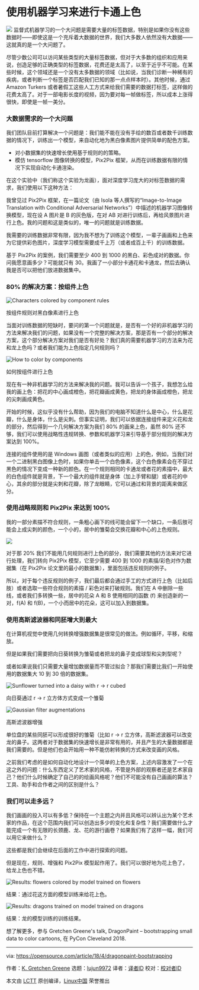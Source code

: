 
使用机器学习来进行卡通上色
======

![](https://opensource.com/sites/default/files/styles/image-full-size/public/lead-images/art-yearbook-paint-draw-create-creative.png?itok=t9fOdlyJ)
监督式机器学习的一个大问题是需要大量的标签数据，特别是如果你没有这些数据时——即使这是一个充斥着大数据的世界，我们大多数人依然没有大数据——这就真的是一个大问题了。

尽管少数公司可以访问某些类型的大量标签数据，但对于大多数的组织和应用来说，创造足够的正确类型的标签数据，花费还是太高了，以至于近乎不可能。在某些时候，这个领域还是一个没有太多数据的领域（比如说，当我们诊断一种稀有的疾病，或者判断一个标签是否匹配我们已知的那一点点样本时）。其他时候，通过 Amazon Turkers 或者暑假工这些人工方式来给我们需要的数据打标签，这样做的花费太高了。对于一部电影长度的视频，因为要对每一帧做标签，所以成本上涨得很快，即使是一帧一美分。

### 大数据需求的一个大问题

我们团队目前打算解决一个问题是：我们能不能在没有手绘的数百或者数千训练数据的情况下，训练出一个模型，来自动化地为黑白像素图片提供简单的配色方案。

  * 对小数据集的快速增长使用基于规则的的策略。
  * 模仿 tensorflow 图像转换的模型，Pix2Pix 框架，从而在训练数据有限的情况下实现自动化卡通渲染。
  


在这个实验中（我们称这个实验为龙画），面对深度学习庞大的对标签数据的需求，我们使用以下这种方法：

我曾见过 Pix2Pix 框架，在一篇论文（由 Isola 等人撰写的“Image-to-Image Translation with Conditional Adversarial Networks”）中描述的机器学习图像转换模型，现在设 A 图片是 B 的灰色版，在对 AB 对进行训练后，再给风景图片进行上色。我的问题和这是类似的，唯一的问题就是训练数据。

我需要的训练数据非常有限，因为我不想为了训练这个模型，一辈子画画和上色来为它提供彩色图片，深度学习模型需要成千上万（或者成百上千）的训练数据。

基于 Pix2Pix 的案例，我们需要至少 400 到 1000 的黑白、彩色成对的数据。你问我愿意画多少？可能就只有 30。我画了一小部分卡通花和卡通龙，然后去确认我是否可以把他们放进数据集中。

### 80% 的解决方案：按组件上色


![Characters colored by component rules][4]

按组件规则对黑白像素进行上色

当面对训练数据的短缺时，要问的第一个问题就是，是否有一个好的非机器学习的方法来解决我们的问题，如果没有一个完整的解决方案，那是否有一个部分的解决方案，这个部分解决方案对我们是否有好处？我们真的需要机器学习的方法来为花和龙上色吗？或者我们能为上色指定几何规则吗？


![How to color by components][6]

如何按组件进行上色

现在有一种非机器学习的方法来解决我的问题。我可以告诉一个孩子，我想怎么给我的画上色：把花的中心画成橙色，把花瓣画成黄色，把龙的身体画成橙色，把龙的尖刺画成黄色。

开始的时候，这似乎没有什么帮助，因为我们的电脑不知道什么是中心，什么是花瓣，什么是身体，什么是尖刺。但事实证明，我们可以依据连接组件来定义花和龙的部分，然后得到一个几何解决方案为我们 80% 的画来上色，虽然 80% 还不够，我们可以使用战略性违规转换、参数和机器学习来引导基于部分规则的解决方案达到 100%。

连接的组件使用的是 Windows 画图（或者类似的应用）上的色，例如，当我们对一个二进制黑白图像上色时，如果你单击一个白色像素，这个白色像素会在不穿过黑色的情况下变成一种新的颜色。在一个规则相同的卡通龙或者花的素描中，最大的白色组件就是背景，下一个最大的组件就是身体（加上手臂和腿）或者花的中心，其余的部分就是尖刺和花瓣，除了龙眼睛，它可以通过和背景的距离来做区分。

### 使用战略规则和 Pix2Pix 来达到 100%


我的一部分素描不符合规则，一条粗心画下的线可能会留下一个缺口，一条后肢可能会上成尖刺的颜色，一个小的，居中的雏菊会交换花瓣和中心的上色规则。

![](https://opensource.com/sites/default/files/styles/panopoly_image_original/public/u128651/dragonpaint4.png?itok=MOiaVxMS)

对于那 20% 我们不能用几何规则进行上色的部分，我们需要其他的方法来对它进行处理，我们转向 Pix2Pix 模型，它至少需要 400 到 1000 的素描/彩色对作为数据集（在 Pix2Pix 论文里的最小的数据集），里面包括违反规则的例子。

所以，对于每个违反规则的例子，我们最后都会通过手工的方式进行上色（比如后肢）或者选取一些符合规则的素描 / 彩色对来打破规则。我们在 A 中删除一些线，或者我们多转换一些，居中的花朵 A 和 B 使用相同的函数 (f) 来创造新的一对，f(A) 和 f(B)，一个小而居中的花朵，这可以加入到数据集。

### 使用高斯滤波器和同胚增大到最大

在计算机视觉中使用几何转换增强数据集是很常见的做法。例如循环，平移，和缩放。

但是如果我们需要把向日葵转换为雏菊或者把龙的鼻子变成球型和尖刺型呢？

或者如果说我们只需要大量增加数据量而不管过拟合？那我们需要比我们一开始使用的数据集大 10 到 30 倍的数据集。

![Sunflower turned into a daisy with r -> r cubed][9]

向日葵通过 r -> r 立方体方式变成一个雏菊

![Gaussian filter augmentations][11]

高斯滤波器增强

单位盘的某些同胚可以形成很好的雏菊（比如 r -> r 立方体，高斯滤波器可以改变龙的鼻子。这两者对于数据集的快速增长是非常有用的，并且产生的大量数据都是我们需要的。但是他们也会开始用一种不能仿射转换的方式来改变画的风格。

之前我们考虑的是如何自动化地设计一个简单的上色方案，上述内容激发了一个在这之外的问题：什么东西定义了艺术家的风格，不管是外部的观察者还是艺术家自己？他们什么时候确定了自己的的绘画风格呢？他们不可能没有自己画画的算法？工具、助手和合作者之间的区别是什么？

### 我们可以走多远？

我们画画的投入可以有多低？保持在一个主题之内并且风格可以辨认出为某个艺术家的作品，在这个范围内我们可以创造出多少的变化和复杂性？我们需要做什么才能完成一个有无限的长颈鹿、龙、花的游行画卷？如果我们有了这样一幅，我们可以用它来做什么？

这些都是我们会继续在后面的工作中进行探索的问题。

但是现在，规则、增强和 Pix2Pix 模型起作用了。我们可以很好地为花上色了，给龙上色也不错。


![Results: flowers colored by model trained on flowers][14]

结果：通过花这方面的模型训练来给花上色。


![Results: dragons trained on model trained on dragons][16]

结果：龙的模型训练的训练结果。

想了解更多，参与 Gretchen Greene's talk, DragonPaint – bootstrapping small data to color cartoons, 在 PyCon Cleveland 2018.

--------------------------------------------------------------------------------

via: https://opensource.com/article/18/4/dragonpaint-bootstrapping

作者：[K. Gretchen Greene][a]
选题：[lujun9972](https://github.com/lujun9972)
译者：[译者ID](https://github.com/hopefully2333)
校对：[校对者ID](https://github.com/校对者ID)

本文由 [LCTT](https://github.com/LCTT/TranslateProject) 原创编译，[Linux中国](https://linux.cn/) 荣誉推出

[a]:https://opensource.com/users/kggreene
[1]:https://www.mturk.com/
[2]:https://phillipi.github.io/pix2pix/
[3]:/file/393246
[4]:https://opensource.com/sites/default/files/styles/panopoly_image_original/public/u128651/dragonpaint2.png?itok=qw_q72A5 (Characters colored by component rules)
[5]:/file/393251
[6]:https://opensource.com/sites/default/files/styles/panopoly_image_original/public/u128651/dragonpaint3.png?itok=JK3TPcvp (How to color by components)
[7]:https://arxiv.org/abs/1611.07004
[8]:/file/393261
[9]:https://opensource.com/sites/default/files/styles/panopoly_image_original/public/u128651/dragonpaint5.png?itok=GvipU8l8 (Sunflower turned into a daisy with r -> r cubed)
[10]:/file/393266
[11]:https://opensource.com/sites/default/files/styles/panopoly_image_original/public/u128651/dragonpaint6.png?itok=r14I2Fyz (Gaussian filter augmentations)
[12]:https://en.wikipedia.org/wiki/Affine_transformation
[13]:/file/393271
[14]:https://opensource.com/sites/default/files/styles/panopoly_image_original/public/u128651/dragonpaint7.png?itok=xKWvyi_T (Results: flowers colored by model trained on flowers)
[15]:/file/393276
[16]:https://opensource.com/sites/default/files/styles/panopoly_image_original/public/u128651/dragonpaint8.png?itok=fSM5ovBT (Results: dragons trained on model trained on dragons)
[17]:https://us.pycon.org/2018/schedule/presentation/113/
[18]:https://us.pycon.org/2018/
